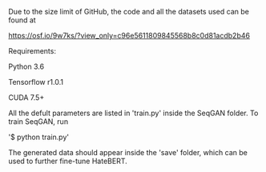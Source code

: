 Due to the size limit of GitHub, the code and all the datasets used can be found at 

https://osf.io/9w7ks/?view_only=c96e5611809845568b8c0d81acdb2b46




Requirements:

  Python 3.6
  
  Tensorflow r1.0.1
  
  CUDA 7.5+
  
  
  
  
All the defult parameters are listed in 'train.py' inside the SeqGAN folder. To train SeqGAN, run


'$ python train.py'


The generated data should appear inside the 'save' folder, which can be used to further fine-tune HateBERT. 
